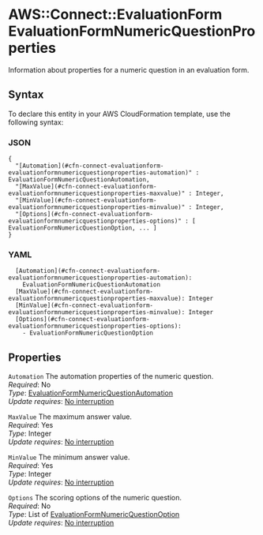 # AWS::Connect::EvaluationForm EvaluationFormNumericQuestionProperties<a name="aws-properties-connect-evaluationform-evaluationformnumericquestionproperties"></a>

Information about properties for a numeric question in an evaluation form\.

## Syntax<a name="aws-properties-connect-evaluationform-evaluationformnumericquestionproperties-syntax"></a>

To declare this entity in your AWS CloudFormation template, use the following syntax:

### JSON<a name="aws-properties-connect-evaluationform-evaluationformnumericquestionproperties-syntax.json"></a>

```
{
  "[Automation](#cfn-connect-evaluationform-evaluationformnumericquestionproperties-automation)" : EvaluationFormNumericQuestionAutomation,
  "[MaxValue](#cfn-connect-evaluationform-evaluationformnumericquestionproperties-maxvalue)" : Integer,
  "[MinValue](#cfn-connect-evaluationform-evaluationformnumericquestionproperties-minvalue)" : Integer,
  "[Options](#cfn-connect-evaluationform-evaluationformnumericquestionproperties-options)" : [ EvaluationFormNumericQuestionOption, ... ]
}
```

### YAML<a name="aws-properties-connect-evaluationform-evaluationformnumericquestionproperties-syntax.yaml"></a>

```
  [Automation](#cfn-connect-evaluationform-evaluationformnumericquestionproperties-automation): 
    EvaluationFormNumericQuestionAutomation
  [MaxValue](#cfn-connect-evaluationform-evaluationformnumericquestionproperties-maxvalue): Integer
  [MinValue](#cfn-connect-evaluationform-evaluationformnumericquestionproperties-minvalue): Integer
  [Options](#cfn-connect-evaluationform-evaluationformnumericquestionproperties-options): 
    - EvaluationFormNumericQuestionOption
```

## Properties<a name="aws-properties-connect-evaluationform-evaluationformnumericquestionproperties-properties"></a>

`Automation`  <a name="cfn-connect-evaluationform-evaluationformnumericquestionproperties-automation"></a>
The automation properties of the numeric question\.  
*Required*: No  
*Type*: [EvaluationFormNumericQuestionAutomation](aws-properties-connect-evaluationform-evaluationformnumericquestionautomation.md)  
*Update requires*: [No interruption](https://docs.aws.amazon.com/AWSCloudFormation/latest/UserGuide/using-cfn-updating-stacks-update-behaviors.html#update-no-interrupt)

`MaxValue`  <a name="cfn-connect-evaluationform-evaluationformnumericquestionproperties-maxvalue"></a>
The maximum answer value\.  
*Required*: Yes  
*Type*: Integer  
*Update requires*: [No interruption](https://docs.aws.amazon.com/AWSCloudFormation/latest/UserGuide/using-cfn-updating-stacks-update-behaviors.html#update-no-interrupt)

`MinValue`  <a name="cfn-connect-evaluationform-evaluationformnumericquestionproperties-minvalue"></a>
The minimum answer value\.  
*Required*: Yes  
*Type*: Integer  
*Update requires*: [No interruption](https://docs.aws.amazon.com/AWSCloudFormation/latest/UserGuide/using-cfn-updating-stacks-update-behaviors.html#update-no-interrupt)

`Options`  <a name="cfn-connect-evaluationform-evaluationformnumericquestionproperties-options"></a>
The scoring options of the numeric question\.  
*Required*: No  
*Type*: List of [EvaluationFormNumericQuestionOption](aws-properties-connect-evaluationform-evaluationformnumericquestionoption.md)  
*Update requires*: [No interruption](https://docs.aws.amazon.com/AWSCloudFormation/latest/UserGuide/using-cfn-updating-stacks-update-behaviors.html#update-no-interrupt)